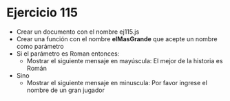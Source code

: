 # Ejercicio 115

* Crear un documento con el nombre ej115.js
* Crear una función con el nombre **elMasGrande** que acepte un nombre como parámetro
* Si el parámetro es Roman entonces:
  * Mostrar el siguiente mensaje en mayúscula: El mejor de la historia es Román
* Sino
  * Mostrar el siguiente mensaje en minuscula: Por favor ingrese el nombre de un gran jugador